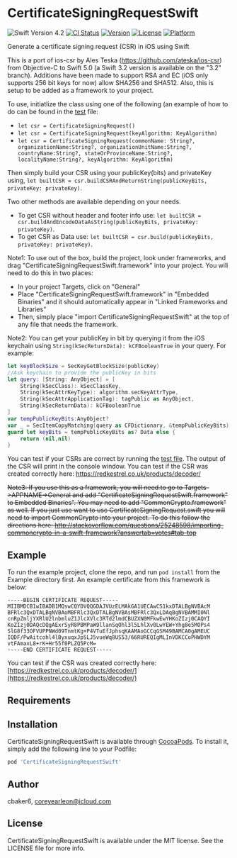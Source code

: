 # CertificateSigningRequestSwift
![Swift Version 4.2](https://img.shields.io/badge/Swift-v5.0-yellow.svg)
[![CI Status](https://img.shields.io/travis/cbaker6/CertificateSigningRequestSwift.svg?style=flat)](https://travis-ci.org/cbaker6/CertificateSigningRequestSwift)
[![Version](https://img.shields.io/cocoapods/v/CertificateSigningRequestSwift.svg?style=flat)](https://cocoapods.org/pods/CertificateSigningRequestSwift)
[![License](https://img.shields.io/cocoapods/l/CertificateSigningRequestSwift.svg?style=flat)](https://cocoapods.org/pods/CertificateSigningRequestSwift)
[![Platform](https://img.shields.io/cocoapods/p/CertificateSigningRequestSwift.svg?style=flat)](https://cocoapods.org/pods/CertificateSigningRequestSwift)

Generate a certificate signing request (CSR) in iOS using Swift

This is a port of ios-csr by Ales Teska (https://github.com/ateska/ios-csr) from Objective-C to Swift 5.0 (a Swift 3.2 version is available on the "3.2" branch).
Additions have been made to support RSA and EC (iOS only supports 256 bit keys for now) allow SHA256 and SHA512. Also, this is setup to be added as a framework to your project.

To use, initiatlize the class using one of the following (an example of how to do can be found in the [test](https://github.com/cbaker6/CertificateSigningRequestSwift/blob/460e288156285e910af3181e0298a3aadd7f53a9/Example/Tests/Tests.swift#L19) file: 
- `let csr = CertificateSigningRequest()`
- `let csr = CertificateSigningRequest(keyAlgorithm: KeyAlgorithm)`
- `let csr = CertificateSigningRequest(commonName: String?, organizationName:String?, organizationUnitName:String?, countryName:String?, stateOrProvinceName:String?, localityName:String?, keyAlgorithm: KeyAlgorithm)`

Then simply build your CSR using your publicKey(bits) and privateKey using, `let builtCSR = csr.buildCSRAndReturnString(publicKeyBits, privateKey: privateKey)`.

Two other methods are available depending on your needs.

- To get CSR without header and footer info use: `let builtCSR = csr.buildAndEncodeDataAsString(publicKeyBits, privateKey: privateKey)`.
- To get CSR as Data use: `let builtCSR = csr.build(publicKeyBits, privateKey: privateKey)`.

Note1: To use out of the box, build the project, look under frameworks, and drag "CertificateSigningRequestSwift.framework" into your project. You will need to do this in two places:

- In your project Targets, click on "General"
- Place "CertificateSigningRequestSwift.framework" in "Embedded Binaries" and it should automatically appear in "Linked Frameworks and Libraries"
- Then, simply place "import CertificateSigningRequestSwift" at the top of any file that needs the framework.

Note2: You can get your publicKey in bit by querying it from the iOS keychain using `String(kSecReturnData): kCFBooleanTrue` in your query. For example:

```swift
let keyBlockSize = SecKeyGetBlockSize(publicKey)
//Ask keychain to provide the publicKey in bits
let query: [String: AnyObject] = [
    String(kSecClass): kSecClassKey,
    String(kSecAttrKeyType): algorithm.secKeyAttrType,
    String(kSecAttrApplicationTag): tagPublic as AnyObject,
    String(kSecReturnData): kCFBooleanTrue
]
var tempPublicKeyBits:AnyObject?
var _ = SecItemCopyMatching(query as CFDictionary, &tempPublicKeyBits)
guard let keyBits = tempPublicKeyBits as? Data else {
    return (nil,nil)
}
```

You can test if your CSRs are correct by running the [test file](https://github.com/cbaker6/CertificateSigningRequestSwift/blob/830b97fa1435024209577917628a58aa53323990/Example/Tests/Tests.swift#L68). The output of the CSR will print in the console window. You can test if the CSR was created correctly here: https://redkestrel.co.uk/products/decoder/

~~Note3: If you use this as a framework, you will need to go to Targets->APPNAME->General and add "CertificateSigningRequestSwift.framework" to Embedded Binaries". You may need to add "CommonCrypto.framework" as well. If you just use want to use CertificateSigningRequest.swift you will need to import CommonCrypto into your project. To do this follow the directions here: http://stackoverflow.com/questions/25248598/importing-commoncrypto-in-a-swift-framework?answertab=votes#tab-top~~

## Example

To run the example project, clone the repo, and run `pod install` from the Example directory first. An example certificate from this framework is below:

```
-----BEGIN CERTIFICATE REQUEST-----
MIIBMDCB1wIBADB1MQswCQYDVQQGDAJVUzELMAkGA1UECAwCS1kxDTALBgNVBAcM
BFRlc3QxDTALBgNVBAoMBFRlc3QxDTALBgNVBAsMBFRlc3QxLDAqBgNVBAMMI0Nl
cnRpZmljYXRlU2lnbmluZ1JlcXVlc3RTd2lmdCBUZXN0MFkwEwYHKoZIzj0CAQYI
KoZIzj0DAQcDQgAExrSyR8PBMPaW9llanSqOhl3l5LhlXv0LwYEW+Yhg8e5MOPs4
SlG8f33OFVUPPNWd09TnmtKg+P4VTuEfJphsqKAAMAoGCCqGSM49BAMCA0gAMEUC
IQDF/PwAitcohl4lByxuqxJpSLJ5vueWq8US53/66RUREQIgMLInVDKCCoPHWDYM
vtFAmaxL8+rK+Hr55f0PLZQ5PcM=
-----END CERTIFICATE REQUEST-----
```

You can test if the CSR was created correctly here: [https://redkestrel.co.uk/products/decoder/](https://redkestrel.co.uk/products/decoder/)

## Requirements

## Installation

CertificateSigningRequestSwift is available through [CocoaPods](https://cocoapods.org). To install
it, simply add the following line to your Podfile:

```ruby
pod 'CertificateSigningRequestSwift'
```

## Author

cbaker6, coreyearleon@icloud.com

## License

CertificateSigningRequestSwift is available under the MIT license. See the LICENSE file for more info.
